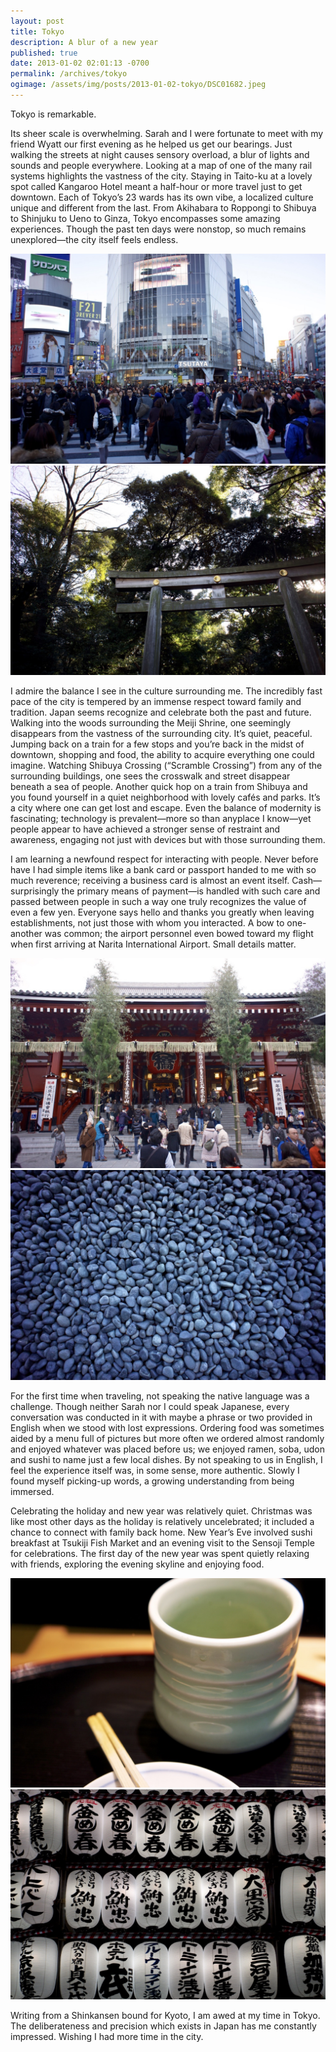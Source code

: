 ```yaml
---
layout: post
title: Tokyo
description: A blur of a new year
published: true
date: 2013-01-02 02:01:13 -0700
permalink: /archives/tokyo
ogimage: /assets/img/posts/2013-01-02-tokyo/DSC01682.jpeg
---
```

Tokyo is remarkable.

Its sheer scale is overwhelming. Sarah and I were fortunate to meet with my friend Wyatt our first evening as he helped us get our bearings. Just walking the streets at night causes sensory overload, a blur of lights and sounds and people everywhere. Looking at a map of one of the many rail systems highlights the vastness of the city. Staying in Taito-ku at a lovely spot called Kangaroo Hotel meant a half-hour or more travel just to get downtown. Each of Tokyo’s 23 wards has its own vibe, a localized culture unique and different from the last. From Akihabara to Roppongi to Shibuya to Shinjuku to Ueno to Ginza, Tokyo encompasses some amazing experiences. Though the past ten days were nonstop, so much remains unexplored—the city itself feels endless.

![Shibuya Crossing][1]
![Meiji Shrine][2]

I admire the balance I see in the culture surrounding me. The incredibly fast pace of the city is tempered by an immense respect toward family and tradition. Japan seems recognize and celebrate both the past and future. Walking into the woods surrounding the Meiji Shrine, one seemingly disappears from the vastness of the surrounding city. It’s quiet, peaceful. Jumping back on a train for a few stops and you’re back in the midst of downtown, shopping and food, the ability to acquire everything one could imagine. Watching Shibuya Crossing (“Scramble Crossing”) from any of the surrounding buildings, one sees the crosswalk and street disappear beneath a sea of people. Another quick hop on a train from Shibuya and you found yourself in a quiet neighborhood with lovely cafés and parks. It’s a city where one can get lost and escape. Even the balance of modernity is fascinating; technology is prevalent—more so than anyplace I know—yet people appear to have achieved a stronger sense of restraint and awareness, engaging not just with devices but with those surrounding them.

I am learning a newfound respect for interacting with people. Never before have I had simple items like a bank card or passport handed to me with so much reverence; receiving a business card is almost an event itself. Cash—surprisingly the primary means of payment—is handled with such care and passed between people in such a way one truly recognizes the value of even a few yen. Everyone says hello and thanks you greatly when leaving establishments, not just those with whom you interacted. A bow to one-another was common; the airport personnel even bowed toward my flight when first arriving at Narita International Airport. Small details matter.

![Sensoji Temple][3]
![Sensoji Temple rocks][4]

For the first time when traveling, not speaking the native language was a challenge. Though neither Sarah nor I could speak Japanese, every conversation was conducted in it with maybe a phrase or two provided in English when we stood with lost expressions. Ordering food was sometimes aided by a menu full of pictures but more often we ordered almost randomly and enjoyed whatever was placed before us; we enjoyed ramen, soba, udon and sushi to name just a few local dishes. By not speaking to us in English, I feel the experience itself was, in some sense, more authentic. Slowly I found myself picking-up words, a growing understanding from being immersed.

Celebrating the holiday and new year was relatively quiet. Christmas was like most other days as the holiday is relatively uncelebrated; it included a chance to connect with family back home. New Year’s Eve involved sushi breakfast at Tsukiji Fish Market and an evening visit to the Sensoji Temple for celebrations. The first day of the new year was spent quietly relaxing with friends, exploring the evening skyline and enjoying food.

![Tsukiji Fish Market for sushi breakfast][5]
![Sensoji Temple decorations on New Year’s Eve][6]

Writing from a Shinkansen bound for Kyoto, I am awed at my time in Tokyo. The deliberateness and precision which exists in Japan has me constantly impressed. Wishing I had more time in the city.

[1]: /assets/img/posts/2013-01-02-tokyo/DSC01594.jpeg
[2]: /assets/img/posts/2013-01-02-tokyo/DSC01607.jpeg
[3]: /assets/img/posts/2013-01-02-tokyo/DSC01660.jpeg
[4]: /assets/img/posts/2013-01-02-tokyo/DSC01682.jpeg
[5]: /assets/img/posts/2013-01-02-tokyo/DSC01708.jpeg
[6]: /assets/img/posts/2013-01-02-tokyo/DSC01740.jpeg